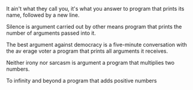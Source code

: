 It ain't what they call you, it's what you answer to program that prints its name, followed by a new line.

Silence is argument carried out by other means program that prints the number of arguments passed into it.

The best argument against democracy is a five-minute conversation with the av erage voter a program that prints all arguments it receives.

Neither irony nor sarcasm is argument a program that multiplies two numbers.

To infinity and beyond a program that adds positive numbers
